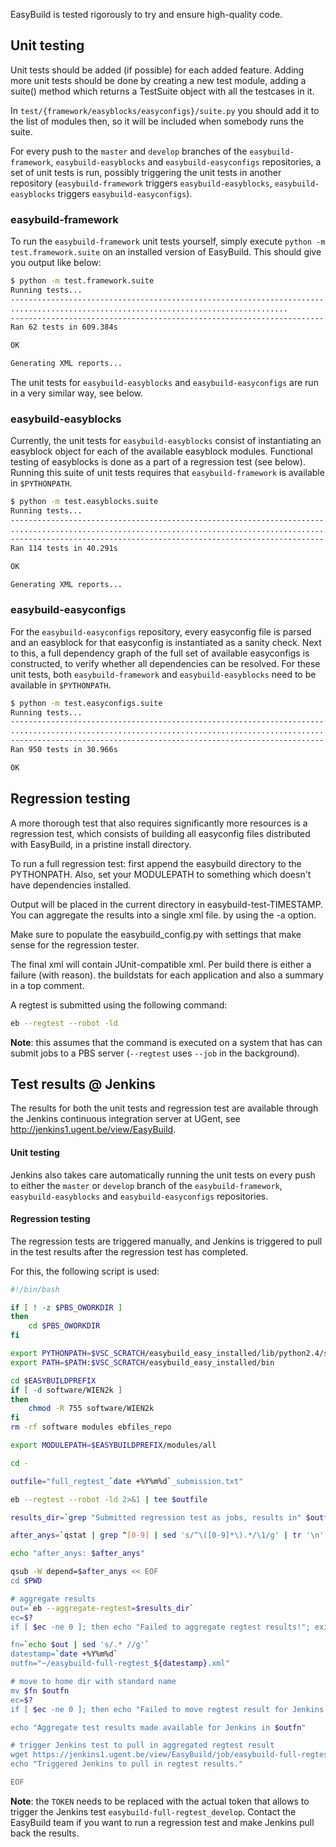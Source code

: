 EasyBuild is tested rigorously to try and ensure high-quality code.

## Unit testing

Unit tests should be added (if possible) for each added feature.
Adding more unit tests should be done by creating a new test module, adding a suite() method which returns a TestSuite object with all the testcases in it.

In `test/{framework/easyblocks/easyconfigs}/suite.py` you should add it to the list of modules then, so it will be included when somebody runs the suite.

For every push to the `master` and `develop` branches of the `easybuild-framework`, `easybuild-easyblocks` and `easybuild-easyconfigs` repositories, a set of unit tests is run, possibly triggering the unit tests in another repository (`easybuild-framework` triggers `easybuild-easyblocks`, `easybuild-easyblocks` triggers `easybuild-easyconfigs`).

### easybuild-framework

To run the `easybuild-framework` unit tests yourself, simply execute `python -m test.framework.suite` on an installed version of EasyBuild. This should give you output like below:

```bash
$ python -m test.framework.suite
Running tests...
----------------------------------------------------------------------
..............................................................
----------------------------------------------------------------------
Ran 62 tests in 609.384s

OK

Generating XML reports...
```

The unit tests for `easybuild-easyblocks` and `easybuild-easyconfigs` are run in a very similar way, see below.

### easybuild-easyblocks

Currently, the unit tests for `easybuild-easyblocks` consist of instantiating an easyblock object for each of the available easyblock modules. Functional testing of easyblocks is done as a part of a regression test (see below). Running this suite of unit tests requires that `easybuild-framework` is available in `$PYTHONPATH`.

```bash
$ python -m test.easyblocks.suite
Running tests...
----------------------------------------------------------------------
..................................................................................................................
----------------------------------------------------------------------
Ran 114 tests in 40.291s

OK

Generating XML reports...
```

### easybuild-easyconfigs

For the `easybuild-easyconfigs` repository, every easyconfig file is parsed and an easyblock for that easyconfig is instantiated as a sanity check. Next to this, a full dependency graph of the full set of available easyconfigs is constructed, to verify whether all dependencies can be resolved. For these unit tests, both `easybuild-framework` and `easybuild-easyblocks` need to be available in `$PYTHONPATH`.

```bash
$ python -m test.easyconfigs.suite
Running tests...
----------------------------------------------------------------------
......................................................................................................................................................................................................................................................................................................................................................................................................................................................................................................................................................................................................................................................................................................................................................................................................................................................................................................................................................................................
----------------------------------------------------------------------
Ran 950 tests in 30.966s

OK
```

## Regression testing

A more thorough test that also requires significantly more resources is a regression test, which consists of building all easyconfig files distributed with EasyBuild, in a pristine install directory.

To run a full regression test: first append the easybuild directory to the PYTHONPATH. Also, set your MODULEPATH to something which doesn't have dependencies installed.

Output will be placed in the current directory in easybuild-test-TIMESTAMP. You can aggregate the results into a single xml file. by using the -a option.

Make sure to populate the easybuild_config.py with settings that make sense for the regression tester.

The final xml will contain JUnit-compatible xml. Per build there is either a failure (with reason).
the buildstats for each application and also a summary in a top comment. 

A regtest is submitted using the following command:

```bash
eb --regtest --robot -ld
```

**Note**: this assumes that the command is executed on a system that has can submit jobs to a PBS server (`--regtest` uses `--job` in the background).

## Test results @ Jenkins

The results for both the unit tests and regression test are available through the Jenkins continuous integration server at UGent, see http://jenkins1.ugent.be/view/EasyBuild.

#### Unit testing

Jenkins also takes care automatically running the unit tests on every push to either the `master` or `develop` branch of the `easybuild-framework`, `easybuild-easyblocks` and `easybuild-easyconfigs` repositories.

#### Regression testing

The regression tests are triggered manually, and Jenkins is triggered to pull in the test results after the regression test has completed.

For this, the following script is used:

```bash
#!/bin/bash

if [ ! -z $PBS_OWORKDIR ]
then
    cd $PBS_OWORKDIR
fi

export PYTHONPATH=$VSC_SCRATCH/easybuild_easy_installed/lib/python2.4/site-packages
export PATH=$PATH:$VSC_SCRATCH/easybuild_easy_installed/bin

cd $EASYBUILDPREFIX
if [ -d software/WIEN2k ]
then
    chmod -R 755 software/WIEN2k
fi
rm -rf software modules ebfiles_repo

export MODULEPATH=$EASYBUILDPREFIX/modules/all

cd -

outfile="full_regtest_`date +%Y%m%d`_submission.txt"

eb --regtest --robot -ld 2>&1 | tee $outfile

results_dir=`grep "Submitted regression test as jobs, results in" $outfile | tail -1 | sed 's@.*/@@g'`

after_anys=`qstat | grep ^[0-9] | sed 's/^\([0-9]*\).*/\1/g' | tr '\n' ':' | sed 's/^/afterany:/g'`

echo "after_anys: $after_anys"

qsub -W depend=$after_anys << EOF
cd $PWD

# aggregate results
out=`eb --aggregate-regtest=$results_dir`
ec=$?
if [ $ec -ne 0 ]; then echo "Failed to aggregate regtest results!"; exit $ec; fi

fn=`echo $out | sed 's/.* //g'`
datestamp=`date +%Y%m%d`
outfn="~/easybuild-full-regtest_${datestamp}.xml"

# move to home dir with standard name
mv $fn $outfn
ec=$?
if [ $ec -ne 0 ]; then echo "Failed to move regtest result for Jenkins!"; exit $ec; fi

echo "Aggregate test results made available for Jenkins in $outfn"

# trigger Jenkins test to pull in aggregated regtest result
wget https://jenkins1.ugent.be/view/EasyBuild/job/easybuild-full-regtest_develop/build?token=TOKEN &> /dev/null
echo "Triggered Jenkins to pull in regtest results."

EOF
```

**Note**: the `TOKEN` needs to be replaced with the actual token that allows to trigger the Jenkins test `easybuild-full-regtest_develop`. Contact the EasyBuild team if you want to run a regression test and make Jenkins pull back the results.